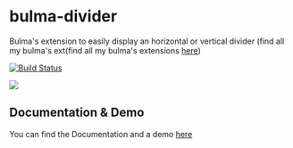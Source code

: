 # bulma-divider
Bulma's extension to easily display an horizontal or vertical divider
(find all my bulma's ext(find all my bulma's extensions [here](https://wikiki.github.io/bulma-extensions/overview))

[![Build Status](https://travis-ci.org/Wikiki/bulma-divider.svg?branch=master)](https://travis-ci.org/Wikiki/bulma-divider)

<img src="https://img4.hostingpics.net/pics/552370ScreenShot20170809at203028.png">

Documentation & Demo
---
You can find the Documentation and a demo [here](https://wikiki.github.io/bulma-extensions/divider)
